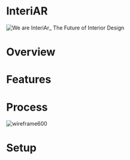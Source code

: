 # InteriAR
![We are InteriAr_ The Future of Interior Design](https://user-images.githubusercontent.com/53962625/70157698-072b6500-1684-11ea-9fa3-7e345273f381.png)

# Overview
# Features
# Process
![wireframe600](https://user-images.githubusercontent.com/53962625/70257277-fba96e00-1757-11ea-9918-35eb90edd11e.png)
# Setup
